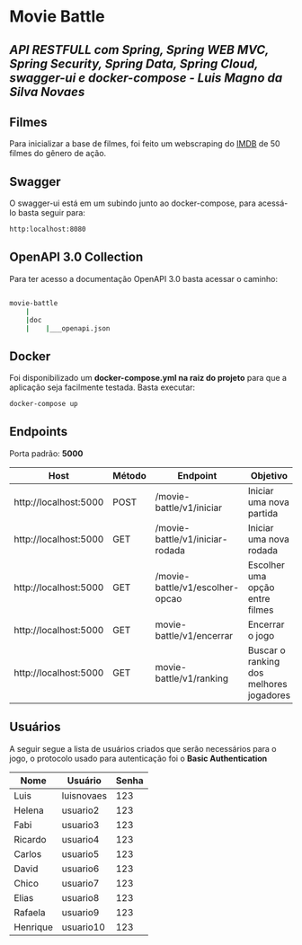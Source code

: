 # Movie Battle
## _API RESTFULL com Spring, Spring WEB MVC, Spring Security, Spring Data, Spring Cloud, swagger-ui e docker-compose - Luis Magno da Silva Novaes_

## Filmes

Para inicializar a base de filmes, foi feito um webscraping do [IMDB](https://breakdance.github.io/breakdance/) de 50 filmes do gênero de ação.

## Swagger
O swagger-ui está em um subindo junto ao docker-compose, para acessá-lo basta seguir para:
```sh
http:localhost:8080
```

## OpenAPI 3.0 Collection

Para ter acesso a documentação OpenAPI 3.0 basta acessar o caminho:

```bash

movie-battle
    |
    |doc
    |    |___openapi.json

```

## Docker

Foi disponibilizado um **docker-compose.yml na raiz do projeto** para que a aplicação seja facilmente testada. Basta executar:

```sh
docker-compose up
```
## Endpoints

Porta padrão: **5000**

| Host | Método | Endpoint | Objetivo |
 | ------ | ------ | ------ | ------ |
| http://localhost:5000 | POST | /movie-battle/v1/iniciar | Iniciar uma nova partida
| http://localhost:5000 | GET | /movie-battle/v1/iniciar-rodada | Iniciar uma nova rodada
| http://localhost:5000 | GET | /movie-battle/v1/escolher-opcao | Escolher uma opção entre filmes
| http://localhost:5000 | GET | movie-battle/v1/encerrar  | Encerrar o jogo
| http://localhost:5000 | GET | movie-battle/v1/ranking | Buscar o ranking dos melhores jogadores

## Usuários

A seguir segue a lista de usuários criados que serão necessários para o jogo, o protocolo usado para autenticação foi o **Basic Authentication**

| Nome | Usuário | Senha |
| ------ | ------ | ------ |
| Luis | luisnovaes | 123
| Helena | usuario2 | 123
| Fabi | usuario3 | 123
| Ricardo | usuario4  | 123
| Carlos | usuario5 | 123
| David | usuario6 | 123
| Chico | usuario7 | 123
| Elias | usuario8 | 123
| Rafaela | usuario9 | 123
| Henrique | usuario10 | 123
